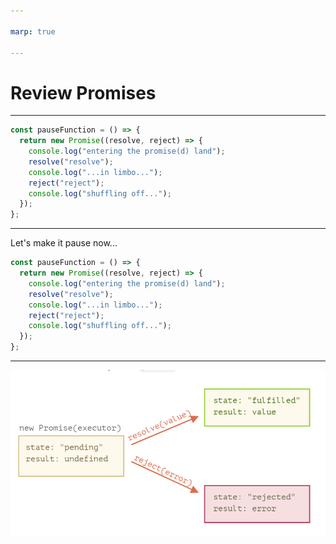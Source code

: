 ```yaml
---

marp: true

---
```


# Review Promises

---

```js
const pauseFunction = () => {
  return new Promise((resolve, reject) => {
    console.log("entering the promise(d) land");
    resolve("resolve");
    console.log("...in limbo...");
    reject("reject");
    console.log("shuffling off...");
  });
};
```

---

Let's make it pause now...

```js
const pauseFunction = () => {
  return new Promise((resolve, reject) => {
    console.log("entering the promise(d) land");
    resolve("resolve");
    console.log("...in limbo...");
    reject("reject");
    console.log("shuffling off...");
  });
};
```

---

![promise](./assets/promise.png)
